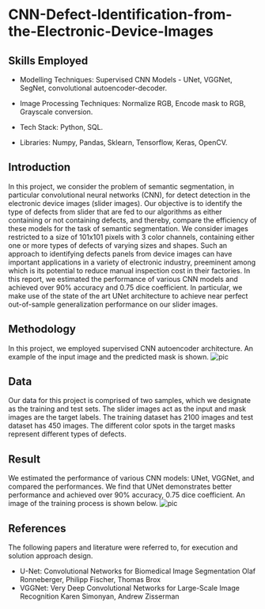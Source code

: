 # CNN-Defect-Identification-from-the-Electronic-Device-Images

## Skills Employed

* Modelling Techniques: Supervised CNN Models - UNet, VGGNet, SegNet, convolutional autoencoder-decoder.

* Image Processing Techniques: Normalize RGB, Encode mask to RGB, Grayscale conversion.

* Tech Stack: Python, SQL.

* Libraries: Numpy, Pandas, Sklearn, Tensorflow, Keras, OpenCV.

## Introduction

In this project, we consider the problem of semantic segmentation, in particular convolutional neural networks (CNN), for detect detection in the electronic device images (slider images). Our objective is to identify the type of defects from slider that are fed to our algorithms as either containing or not containing defects, and thereby, compare the efficiency of these models for the task of semantic segmentation. We consider images restricted to a size of 101x101 pixels with 3 color channels, containing either one or more types of defects of varying sizes and shapes. Such an approach to identifying defects panels from device images can have important applications in a variety of electronic industry, preeminent among which is its potential to reduce manual inspection cost in their factories.  In this report, we estimated the performance of various CNN models and achieved over 90% accuracy and 0.75 dice coefficient. In particular, we make use of the state of the art UNet architecture to achieve near perfect out-of-sample generalization performance on our slider images.

## Methodology

In this project, we employed supervised CNN autoencoder architecture. An example of the input image and the predicted mask is shown.
 ![pic](https://github.com/saha0073/Supervised-Defect-Identification-from-the-Electronic-Device-Images/blob/main/slider.PNG)
 
 ## Data
 
Our data for this project is comprised of two samples, which we designate as the training and test sets. The slider images act as the input and mask images are the target labels. The training dataset has 2100 images and test dataset has 450 images. The different color spots in the target masks represent different types of defects.
 
 ## Result
 
 We estimated the performance of various CNN models: UNet, VGGNet, and compared the performances. We find that UNet demonstrates better performance and  achieved over 90% accuracy, 0.75 dice coefficient. An image of the training process is shown below.
 ![pic](https://github.com/saha0073/Supervised-Defect-Identification-from-the-Electronic-Device-Images/blob/main/training.PNG)
 


## References

The following papers and literature were referred to, for execution and solution approach design.

* U-Net: Convolutional Networks for Biomedical Image Segmentation Olaf Ronneberger, Philipp Fischer, Thomas Brox 
* VGGNet: Very Deep Convolutional Networks for Large-Scale Image Recognition Karen Simonyan, Andrew Zisserman

